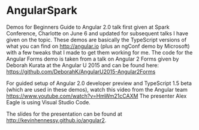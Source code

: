 # AngularSpark
Demos for Beginners Guide to Angular 2.0 talk first given at Spark Conference, Charlotte on June 6 and updated for subsequent talks I have given on the topic.  These demos are basically the TypeScript versions of what you can find on http://angular.io (plus an ngConf demo by Microsoft) with a few tweaks that I made to get them working for me. The code for the Angular Forms demo is taken from a talk on Angular 2 Forms given by Deborah Kurata at the Angular U 2015 and can be found here: https://github.com/DeborahK/AngularU2015-Angular2Forms

For guided setup of Angular 2.0 developer preview and TypeScript 1.5 beta (which are used in these demos), watch this video from the Angular team https://www.youtube.com/watch?v=HmWm21cCAXM  The presenter Alex Eagle is using Visual Studio Code.

The slides for the presentation can be found at http://kevinhennessy.github.io/angular2.
